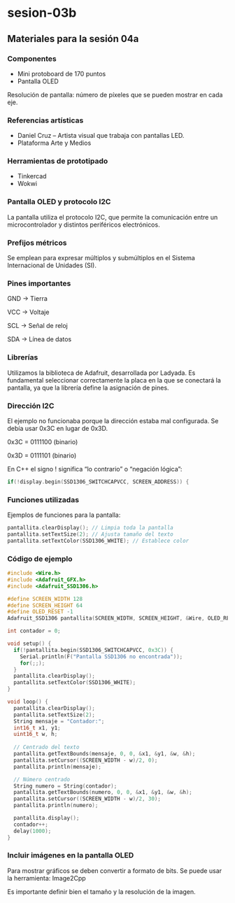 # sesion-03b
## Materiales para la sesión 04a
### Componentes

- Mini protoboard de 170 puntos
- Pantalla OLED

Resolución de pantalla: número de píxeles que se pueden mostrar en cada eje.

### Referencias artísticas

- Daniel Cruz – Artista visual que trabaja con pantallas LED.
- Plataforma Arte y Medios

### Herramientas de prototipado

- Tinkercad
- Wokwi

### Pantalla OLED y protocolo I2C

La pantalla utiliza el protocolo I2C, que permite la comunicación entre un microcontrolador y distintos periféricos electrónicos.

### Prefijos métricos

Se emplean para expresar múltiplos y submúltiplos en el Sistema Internacional de Unidades (SI).

### Pines importantes

GND → Tierra

VCC → Voltaje

SCL → Señal de reloj

SDA → Línea de datos

### Librerías

Utilizamos la biblioteca de Adafruit, desarrollada por Ladyada.
Es fundamental seleccionar correctamente la placa en la que se conectará la pantalla, ya que la librería define la asignación de pines.

### Dirección I2C

El ejemplo no funcionaba porque la dirección estaba mal configurada.
Se debía usar 0x3C en lugar de 0x3D.

0x3C = 0111100 (binario)

0x3D = 0111101 (binario)

En C++ el signo ! significa “lo contrario” o “negación lógica”:
```cpp
if(!display.begin(SSD1306_SWITCHCAPVCC, SCREEN_ADDRESS)) { 
```
### Funciones utilizadas

Ejemplos de funciones para la pantalla:
```cpp
pantallita.clearDisplay(); // Limpia toda la pantalla
pantallita.setTextSize(2); // Ajusta tamaño del texto
pantallita.setTextColor(SSD1306_WHITE); // Establece color
```
### Código de ejemplo
```cpp
#include <Wire.h>
#include <Adafruit_GFX.h>
#include <Adafruit_SSD1306.h>

#define SCREEN_WIDTH 128
#define SCREEN_HEIGHT 64
#define OLED_RESET -1
Adafruit_SSD1306 pantallita(SCREEN_WIDTH, SCREEN_HEIGHT, &Wire, OLED_RESET);

int contador = 0;

void setup() {
  if(!pantallita.begin(SSD1306_SWITCHCAPVCC, 0x3C)) {
    Serial.println(F("Pantalla SSD1306 no encontrada"));
    for(;;);
  }
  pantallita.clearDisplay();
  pantallita.setTextColor(SSD1306_WHITE);
}

void loop() {
  pantallita.clearDisplay();
  pantallita.setTextSize(2);
  String mensaje = "Contador:";
  int16_t x1, y1;
  uint16_t w, h;
  
  // Centrado del texto
  pantallita.getTextBounds(mensaje, 0, 0, &x1, &y1, &w, &h);
  pantallita.setCursor((SCREEN_WIDTH - w)/2, 0);
  pantallita.println(mensaje);

  // Número centrado
  String numero = String(contador);
  pantallita.getTextBounds(numero, 0, 0, &x1, &y1, &w, &h);
  pantallita.setCursor((SCREEN_WIDTH - w)/2, 30);
  pantallita.println(numero);

  pantallita.display();
  contador++;
  delay(1000);
}
```
### Incluir imágenes en la pantalla OLED

Para mostrar gráficos se deben convertir a formato de bits.
Se puede usar la herramienta: Image2Cpp

Es importante definir bien el tamaño y la resolución de la imagen.
